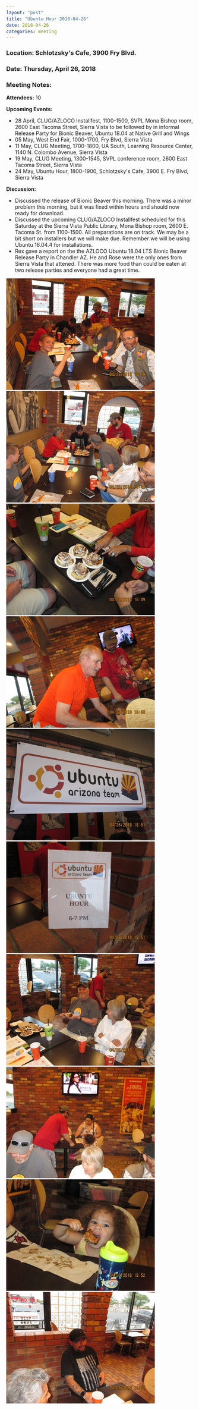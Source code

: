 ```yaml
---
layout: "post"
title: "Ubuntu Hour 2018-04-26"
date: 2018-04-26
categories: meeting
---
```


### Location: Schlotzsky's Cafe, 3900 Fry Blvd.

### Date: Thursday, April 26, 2018

### Meeting Notes:

**Attendees:** 10

**Upcoming Events:**

 * 28 April, CLUG/AZLOCO Installfest, 1100-1500, SVPL Mona Bishop room, 2600 East Tacoma Street, Sierra Vista to be followed by in informal Release Party for Bionic Beaver, Ubuntu 18.04 at Native Grill and Wings
 * 05 May, West End Fair, 1000-1700, Fry Blvd, Sierra Vista
 * 11 May, CLUG Meeting, 1700-1800, UA South, Learning Resource Center, 1140 N. Colombo Avenue, Sierra Vista
 * 19 May, CLUG Meeting, 1300-1545, SVPL conference room, 2600 East Tacoma Street, Sierra Vista
 * 24 May, Ubuntu Hour, 1800-1900, Schlotzsky's Cafe, 3900 E. Fry Blvd, Sierra Vista
 
**Discussion:**

 * Discussed the release of Bionic Beaver this morning.  There was a minor problem this morning, but it was fixed within hours and should now ready for download.
 * Discussed the upcoming CLUG/AZLOCO Installfest scheduled for this Saturday at the Sierra Vista Public Library, Mona Bishop room, 2600 E. Tacoma St. from 1100-1500.  All preparations are on track.  We may be a bit short on installers but we will make due.  Remember we will be using Ubuntu 16.04.4 for installations.
 * Rex gave a report on the the AZLOCO Ubuntu 18.04 LTS Bionic Beaver Release Party in Chandler AZ.  He and Rose were the only ones from Sierra Vista that attened.  There was more food than could be eaten at two release parties and everyone had a great time.
 
![alt text](https://raw.githubusercontent.com/CochiseLinuxUsersGroup/CochiseLinuxUsersGroup.github.io/master/images/UbuntuHour_2018-04-26_01-400x400.JPG)
![alt text](https://raw.githubusercontent.com/CochiseLinuxUsersGroup/CochiseLinuxUsersGroup.github.io/master/images/UbuntuHour_2018-04-26_02-400x400.JPG)
![alt text](https://raw.githubusercontent.com/CochiseLinuxUsersGroup/CochiseLinuxUsersGroup.github.io/master/images/UbuntuHour_2018-04-26_03-400x400.JPG)
![alt text](https://raw.githubusercontent.com/CochiseLinuxUsersGroup/CochiseLinuxUsersGroup.github.io/master/images/UbuntuHour_2018-04-26_04-400x400.JPG)
![alt text](https://raw.githubusercontent.com/CochiseLinuxUsersGroup/CochiseLinuxUsersGroup.github.io/master/images/UbuntuHour_2018-04-26_05-400x400.JPG)
![alt text](https://raw.githubusercontent.com/CochiseLinuxUsersGroup/CochiseLinuxUsersGroup.github.io/master/images/UbuntuHour_2018-04-26_06-400x400.JPG)
![alt text](https://raw.githubusercontent.com/CochiseLinuxUsersGroup/CochiseLinuxUsersGroup.github.io/master/images/UbuntuHour_2018-04-26_07-400x400.JPG)
![alt text](https://raw.githubusercontent.com/CochiseLinuxUsersGroup/CochiseLinuxUsersGroup.github.io/master/images/UbuntuHour_2018-04-26_08-400x400.JPG)
![alt text](https://raw.githubusercontent.com/CochiseLinuxUsersGroup/CochiseLinuxUsersGroup.github.io/master/images/UbuntuHour_2018-04-26_09-400x400.JPG)
![alt text](https://raw.githubusercontent.com/CochiseLinuxUsersGroup/CochiseLinuxUsersGroup.github.io/master/images/UbuntuHour_2018-04-26_10-400x400.JPG)
